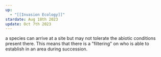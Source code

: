 ```yaml
---
up:
  - "[[Invasion Ecology]]"
stardate: Aug 18th 2023
update: Oct 7th 2023
---
```

a species can arrive at a site but may not tolerate the abiotic conditions present there. This means that there is a "filtering" on who is able to establish in an area during succession.